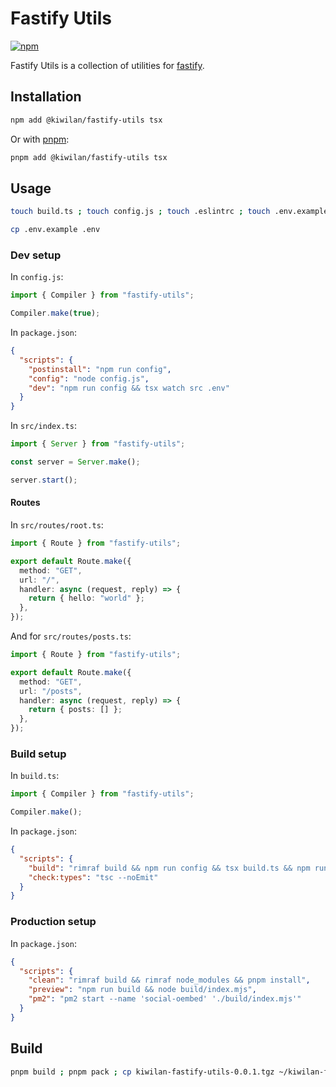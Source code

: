 # Fastify Utils

[![npm](https://img.shields.io/npm/v/@kiwilan/fastify-utils.svg?style=flat-square&color=CB3837&logo=npm&logoColor=ffffff&label=npm)](https://www.npmjs.com/package/@kiwilan/fastify-utils)

Fastify Utils is a collection of utilities for [fastify](https://www.fastify.io/).

## Installation

```bash
npm add @kiwilan/fastify-utils tsx
```

Or with [pnpm](https://pnpm.js.org/):

```bash
pnpm add @kiwilan/fastify-utils tsx
```

## Usage

```bash
touch build.ts ; touch config.js ; touch .eslintrc ; touch .env.example
```

```bash
cp .env.example .env
```

### Dev setup

In `config.js`:

```javascript
import { Compiler } from "fastify-utils";

Compiler.make(true);
```

In `package.json`:

```json
{
  "scripts": {
    "postinstall": "npm run config",
    "config": "node config.js",
    "dev": "npm run config && tsx watch src .env"
  }
}
```

In `src/index.ts`:

```typescript
import { Server } from "fastify-utils";

const server = Server.make();

server.start();
```

#### Routes

In `src/routes/root.ts`:

```typescript
import { Route } from "fastify-utils";

export default Route.make({
  method: "GET",
  url: "/",
  handler: async (request, reply) => {
    return { hello: "world" };
  },
});
```

And for `src/routes/posts.ts`:

```typescript
import { Route } from "fastify-utils";

export default Route.make({
  method: "GET",
  url: "/posts",
  handler: async (request, reply) => {
    return { posts: [] };
  },
});
```

### Build setup

In `build.ts`:

```typescript
import { Compiler } from "fastify-utils";

Compiler.make();
```

In `package.json`:

```json
{
  "scripts": {
    "build": "rimraf build && npm run config && tsx build.ts && npm run check:types",
    "check:types": "tsc --noEmit"
  }
}
```

### Production setup

In `package.json`:

```json
{
  "scripts": {
    "clean": "rimraf build && rimraf node_modules && pnpm install",
    "preview": "npm run build && node build/index.mjs",
    "pm2": "pm2 start --name 'social-oembed' './build/index.mjs'"
  }
}
```

## Build

```bash
pnpm build ; pnpm pack ; cp kiwilan-fastify-utils-0.0.1.tgz ~/kiwilan-fastify-utils-0.0.1.tgz
```
